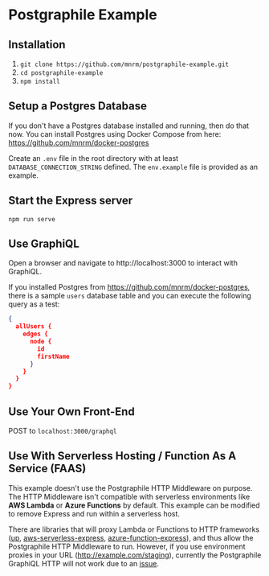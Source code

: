 # Postgraphile Example

## Installation

1. `git clone https://github.com/mnrm/postgraphile-example.git`
2. `cd postgraphile-example`
3. `npm install`

## Setup a Postgres Database

If you don't have a Postgres database installed and running, then do that now. You can install Postgres using Docker Compose from here: https://github.com/mnrm/docker-postgres

Create an `.env` file in the root directory with at least `DATABASE_CONNECTION_STRING` defined. The `env.example` file is provided as an example.

## Start the Express server

`npm run serve`

## Use GraphiQL

Open a browser and navigate to http://localhost:3000 to interact with GraphiQL. 

If you installed Postgres from https://github.com/mnrm/docker-postgres, there is a sample `users` database table and you can execute the following query as a test:

```json
{
  allUsers {
    edges {
      node {
        id
        firstName
      }
    }
  }
}
```

## Use Your Own Front-End

POST to `localhost:3000/graphql`

## Use With Serverless Hosting / Function As A Service (FAAS)

This example doesn't use the Postgraphile HTTP Middleware on purpose. The HTTP Middleware isn't compatible with serverless environments like **AWS Lambda** or **Azure Functions** by default. This example can be modified to remove Express and run within a serverless host.

There are libraries that will proxy Lambda or Functions to HTTP frameworks ([up](https://github.com/apex/up), [aws-serverless-express](https://github.com/awslabs/aws-serverless-express), [azure-function-express](https://github.com/yvele/azure-function-express)), and thus allow the Postgraphile HTTP Middleware to run. However, if you use environment proxies in your URL (http://example.com/staging), currently the Postgraphile GraphiQL HTTP will not work due to an [issue](https://github.com/postgraphql/postgraphql/issues/526).
